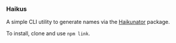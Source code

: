 ### Haikus

A simple CLI utility to generate names via the [Haikunator](https://github.com/Atrox/haikunatorjs) package.

To install, clone and use `npm link`.